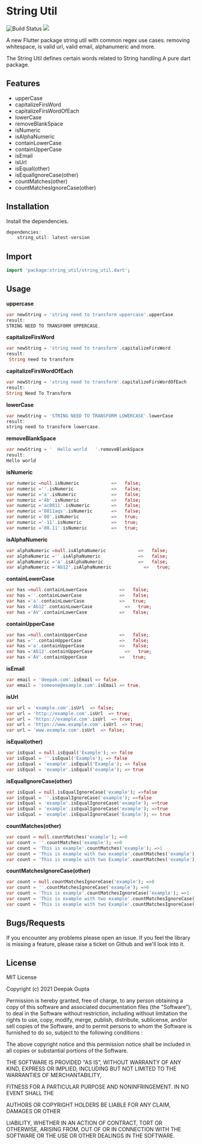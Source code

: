 # String Util

![Build Status](https://travis-ci.org/joemccann/dillinger.svg?branch=master)    ![](https://img.shields.io/badge/pub-0.0.1-success)

A new Flutter package string util with common regex use cases. removing whitespace, is valid url, valid email, alphanumeric and more.

The String Util defines certain words related to String handling.A pure dart package.



## Features

- upperCase
- capitalizeFirsWord
- capitalizeFirsWordOfEach
- lowerCase
- removeBlankSpace
- isNumeric
- isAlphaNumeric
- containLowerCase
- containUpperCase
- isEmail
- isUrl
- isEqual(other)
- isEqualIgnoreCase(other)
- countMatches(other)
- countMatchesIgnoreCase(other)

## Installation

Install the dependencies.

```dart
dependencies:
    string_util: latest-version
```

## Import

```dart
import 'package:string_util/string_util.dart';
```

## Usage

**uppercase**

```dart
var newString = 'string need to transform uppercase'.upperCase
result:
STRING NEED TO TRANSFORM UPPERCASE.
```

**capitalizeFirsWord**

```dart
var newString = 'string need to transform'.capitalizeFirsWord
result:
 String need to transform
```

**capitalizeFirsWordOfEach**
```dart
var newString = 'string need to transform'.capitalizeFirsWordOfEach
result:
String Need To Transform
```

**lowerCase**
```dart
var newString = 'STRING NEED TO TRANSFORM LOWERCASE'.lowerCase
result:
string need to transform lowercase.
```

**removeBlankSpace**
```dart
var newString = '  Hello world   '.removeBlankSpace
result:
Hello world
```

**isNumeric**

```dart
var numeric =null.isNumeric            =>   false;
var numeric =''.isNumeric              =>   false;
var numeric ='a'.isNumeric             =>   false;
var numeric ='Ab'.isNumeric            =>   false;
var numeric ='ac0811'.isNumeric        =>   false;
var numeric ='0811aqs'.isNumeric       =>   false;
var numeric ='08'.isNumeric            =>   true;
var numeric ='-11'.isNumeric           =>   true;
var numeric ='08.11'.isNumeric         =>   true;
```

**isAlphaNumeric**
```dart
var alphaNumeric =null.isAlphaNumeric            =>   false;
var alphaNumeric =''.isAlphaNumeric              =>   false;
var alphaNumeric ='a'.isAlphaNumeric             =>   false;
var alphaNumeric ='Ab12'.isAlphaNumeric            =>   true;
```

**containLowerCase**
```dart
var has =null.containLowerCase            =>   false;
var has =''.containLowerCase              =>   false;
var has ='a'.containLowerCase             =>   true;
var has ='Ab12'.containLowerCase            =>   true;
var has ='AV'.containLowerCase            =>   false;
```

**containUpperCase**
```dart
var has =null.containUpperCase            =>   false;
var has =''.containUpperCase              =>   false;
var has ='a'.containUpperCase             =>   false;
var has ='Ab12'.containUpperCase            =>   true;
var has ='AV'.containUpperCase            =>   true;
```

**isEmail**
```dart
var email = 'deepak.com'.isEmail => false.
var email = 'someone@example.com'.isEmail => true.
```

**isUrl**
```dart
var url = 'example.com'.isUrl  => false;
var url = 'http://example.com'.isUrl  => true;
var url = 'https://example.com'.isUrl  => true;
var url = 'https://www.example.com'.isUrl  => true;
var url = 'www.example.com'.isUrl  => false;
```

**isEqual(other)**

```dart
var isEqual = null.isEqual('Example'); => false
var isEqual = ''.isEqual('Example'); => false
var isEqual = 'example'.isEqual('Example'); => false
var isEqual = 'example'.isEqual('example'); => true
```

**isEqualIgnoreCase(other)**
```dart
var isEqual = null.isEqualIgnoreCase('example'); =>false
var isEqual = ''.isEqualIgnoreCase('example'); =>false
var isEqual = 'example'.isEqualIgnoreCase('example'); =>true
var isEqual = 'example'.isEqualIgnoreCase('example'); =>true
var isEqual = 'example'.isEqualIgnoreCase('Example'); => true
```

**countMatches(other)**
```dart
var count = null.countMatches('example'); =>0
var count = ''.countMatches('example'); =>0
var count = 'This is example'.countMatches('example'); =>1
var count = 'This is example with two example'.countMatches('example'); =>2
var count = 'This is example with two Example'.countMatches('example'); =>1
```


**countMatchesIgnoreCase(other)**
```dart
var count = null.countMatchesIgnoreCase('example'); =>0
var count = ''.countMatchesIgnoreCase('example'); =>0
var count = 'This is example'.countMatchesIgnoreCase('example'); =>1
var count = 'This is example with two example'.countMatchesIgnoreCase('example'); =>2
var count = 'This is example with two Example'.countMatchesIgnoreCase('example'); =>2
```

## Bugs/Requests

If you encounter any problems please open an issue. If you feel the library is missing a feature, please raise a ticket on Github and we'll look into it.


## License

MIT License

Copyright (c) 2021 Deepak Gupta

Permission is hereby granted, free of charge, to any person obtaining a copy of this software and associated documentation files (the "Software"), to deal in the Software without restriction, including without limitation the rights to use, copy, modify, merge, publish, distribute, sublicense, and/or sell copies of the Software, and to permit persons to whom the Software is furnished to do so, subject to the following conditions :

The above copyright notice and this permission notice shall be included in all copies or substantial portions of the Software.

THE SOFTWARE IS PROVIDED "AS IS", WITHOUT WARRANTY OF ANY KIND, EXPRESS OR IMPLIED, INCLUDING BUT NOT LIMITED TO THE WARRANTIES OF MERCHANTABILITY,

FITNESS FOR A PARTICULAR PURPOSE AND NONINFRINGEMENT. IN NO EVENT SHALL THE

AUTHORS OR COPYRIGHT HOLDERS BE LIABLE FOR ANY CLAIM, DAMAGES OR OTHER

LIABILITY, WHETHER IN AN ACTION OF CONTRACT, TORT OR OTHERWISE, ARISING FROM, OUT OF OR IN CONNECTION WITH THE SOFTWARE OR THE USE OR OTHER DEALINGS IN THE SOFTWARE.



